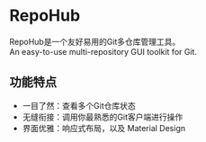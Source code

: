 # RepoHub

RepoHub是一个友好易用的Git多仓库管理工具。<br/>
An easy-to-use multi-repository GUI toolkit for Git.

## 功能特点

- 一目了然：查看多个Git仓库状态
- 无缝衔接：调用你最熟悉的Git客户端进行操作
- 界面优雅：响应式布局，以及 Material Design
